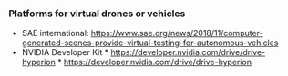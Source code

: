 ### Platforms for virtual drones or vehicles

+ SAE international: https://www.sae.org/news/2018/11/computer-generated-scenes-provide-virtual-testing-for-autonomous-vehicles
+ NVIDIA Developer Kit * https://developer.nvidia.com/drive/drive-hyperion
                       * https://developer.nvidia.com/drive/drive-hyperion
